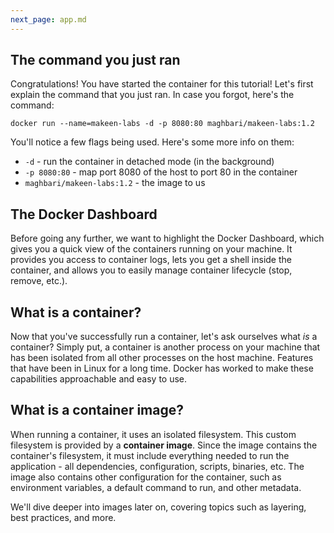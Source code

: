 ```yaml
---
next_page: app.md
---
```


## The command you just ran

Congratulations! You have started the container for this tutorial!
Let's first explain the command that you just ran. In case you forgot,
here's the command:

```cli
docker run --name=makeen-labs -d -p 8080:80 maghbari/makeen-labs:1.2
```

You'll notice a few flags being used. Here's some more info on them:

- `-d` - run the container in detached mode (in the background)
- `-p 8080:80` - map port 8080 of the host to port 80 in the container
- `maghbari/makeen-labs:1.2` - the image to us

## The Docker Dashboard

Before going any further, we want to highlight the Docker Dashboard, which gives
you a quick view of the containers running on your machine. It provides you 
access to container logs, lets you get a shell inside the container, and allows you to easily manage container lifecycle (stop, remove, etc.).


## What is a container?

Now that you've successfully run a container, let's ask ourselves what _is_ a container? Simply put, a container is
another process on your machine that has been isolated from all other processes
on the host machine. Features that have been in Linux for a long time. Docker has worked to make these capabilities approachable and easy to use.

## What is a container image?

When running a container, it uses an isolated filesystem. This custom filesystem is provided 
by a **container image**. Since the image contains the container's filesystem, it must include everything 
needed to run the application - all dependencies, configuration, scripts, binaries, etc. The 
image also contains other configuration for the container, such as environment variables,
a default command to run, and other metadata.

We'll dive deeper into images later on, covering topics such as layering, best practices, and more.

